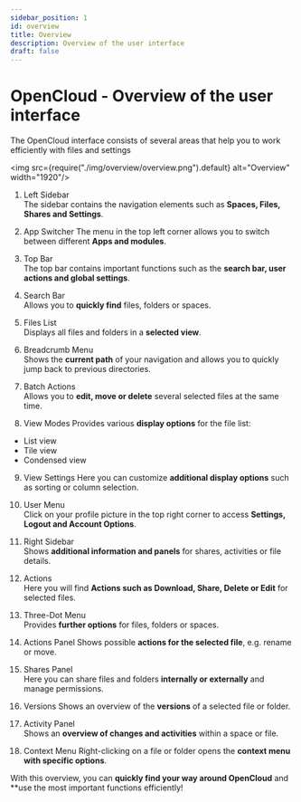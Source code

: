 ```yaml
---
sidebar_position: 1
id: overview
title: Overview
description: Overview of the user interface
draft: false
---
```


# OpenCloud - Overview of the user interface

The OpenCloud interface consists of several areas that help you to work efficiently with files and settings

<img src={require("./img/overview/overview.png").default} alt="Overview" width="1920"/>

1. Left Sidebar  
   The sidebar contains the navigation elements such as **Spaces, Files, Shares and Settings**.

2. App Switcher
   The menu in the top left corner allows you to switch between different **Apps and modules**.

3. Top Bar  
   The top bar contains important functions such as the **search bar, user actions and global settings**.

4. Search Bar  
   Allows you to **quickly find** files, folders or spaces.

5. Files List  
   Displays all files and folders in a **selected view**.

6. Breadcrumb Menu  
   Shows the **current path** of your navigation and allows you to quickly jump back to previous directories.

7. Batch Actions  
   Allows you to **edit, move or delete** several selected files at the same time.

8. View Modes
   Provides various **display options** for the file list:

- List view
- Tile view
- Condensed view

9. View Settings
   Here you can customize **additional display options** such as sorting or column selection.

10. User Menu  
    Click on your profile picture in the top right corner to access **Settings, Logout and Account Options**.

11. Right Sidebar  
    Shows **additional information and panels** for shares, activities or file details.

12. Actions  
    Here you will find **Actions such as Download, Share, Delete or Edit** for selected files.

13. Three-Dot Menu  
    Provides **further options** for files, folders or spaces.

14. Actions Panel
    Shows possible **actions for the selected file**, e.g. rename or move.

15. Shares Panel  
    Here you can share files and folders **internally or externally** and manage permissions.

16. Versions
    Shows an overview of the **versions** of a selected file or folder.

17. Activity Panel  
    Shows an **overview of changes and activities** within a space or file.

18. Context Menu
    Right-clicking on a file or folder opens the **context menu with specific options**.

With this overview, you can **quickly find your way around OpenCloud** and \*\*use the most important functions efficiently!
